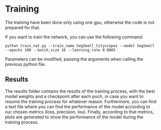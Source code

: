 # Training

The training have been done only using one gpu, otherwise the code is not prepared for that.

If you want to train the network, you can use the following command:

```
python train_net.py --train_name SegSmall_Cityscapes --model SegSmall --epochs 100 --batch_size 16 --learning_rate 0.0005
```
Parameters can be modified, passing the arguments when calling the previous python file.

## Results

The results folder contains the results of the training process, with the best model weights and a checkpoint after each poch, in case you want to resume the training process for whatever reason. Furthermore, you can find a text file where you can find the performance of the model according to our chosen metrics (loss, precision, Iou). Finally, according to that metrics, plots are generated to show the performance of the model during the training process.


